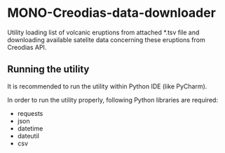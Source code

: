# MONO-Creodias-data-downloader

Utility loading list of volcanic eruptions from attached *.tsv file and downloading available satelite data concerning these eruptions from Creodias API.

## Running the utility

It is recommended to run the utility within Python IDE (like PyCharm).

In order to run the utility properly, following Python libraries are required:
- requests
- json
- datetime
- dateutil
- csv


